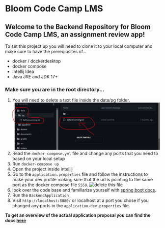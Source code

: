 # Bloom Code Camp LMS

## Welcome to the Backend Repository for Bloom Code Camp LMS, an assignment review app!
To set this project up you will need to clone it to your local computer and make sure to have the prereqiosites of...
- docker / dockerdesktop
- docker compose
- intellij Idea
- Java JRE and JDK 17+

### Make sure you are in the root directory...
1. You will need to delete a text file inside the data/pg folder.
![delete this file](codecampdelete.png) 
2. Read the `docker-compose.yml` file and change any ports that you need to based on your local setup
3. Run `docker-compose up`
4. Open the project inside intellij
5. Go to the `application.properties` file and follow the instructions to make your dev profile making sure that the url is pointing to the same port as the docker compose file `5550`.
![delete this file](appproperties.png) 
6. look over the code base and familiarize yourself with [spring boot docs](https://docs.spring.io/spring-boot/docs/current/reference/htmlsingle/). 
3. Run the `BackendApplication`
4. Visit `http://localhost:8080/` or localhost at a port you chose if you changed any ports in the `application-dev.properties` file.

**To get an overview of the actual application proposal you can find the docs [here](documents/composition_document.md)**
